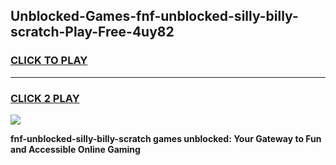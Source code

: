 
## Unblocked-Games-fnf-unblocked-silly-billy-scratch-Play-Free-4uy82
<h3>
<a href="https://premium76.site?title=fnf-unblocked-silly-billy-scratch&ref=18A1">CLICK TO PLAY</a></h3>
<hr>

<h3>
<a href="https://premium76.site?title=fnf-unblocked-silly-billy-scratch&ref=18A1">CLICK 2 PLAY</a>
  
</h3>

<a href="https://premium76.site?title=fnf-unblocked-silly-billy-scratch&ref=18A1"><img src="https://clearcache.store/games.png"></a>


**fnf-unblocked-silly-billy-scratch games unblocked: Your Gateway to Fun and Accessible Online Gaming**
